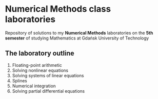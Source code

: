 # Numerical Methods class laboratories
Repository of solutions to my **Numerical Methods** laboratories on the **5th semester** of studying Mathematics at Gdańsk University of Technology

## The laboratory outline
1. Floating-point arithmetic
2. Solving nonlinear equations
3. Solving systems of linear equations
4. Splines
5. Numerical integration
6. Solving partial differential equations
